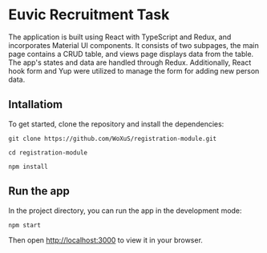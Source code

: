 # Euvic Recruitment Task
The application is built using React with TypeScript and Redux, and incorporates Material UI components. It consists of two subpages, the main page contains a CRUD table, and views page displays data from the table. The app's states and data are handled through Redux. Additionally, React hook form and Yup were utilized to manage the form for adding new person data.


## Intallatiom

To get started, clone the repository and install the dependencies:

 `git clone https://github.com/WoXuS/registration-module.git`
 
 `cd registration-module`
 
 `npm install`

## Run the app

In the project directory, you can run the app in the development mode:

 `npm start`

Then open [http://localhost:3000](http://localhost:3000) to view it in your browser.

